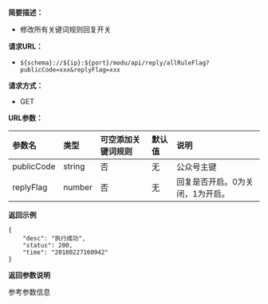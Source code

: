**简要描述：** 

- 修改所有关键词规则回复开关


**请求URL：** 
- ` ${schema}://${ip}:${port}/modu/api/reply/allRuleFlag?publicCode=xxx&replyFlag=xxx `
  
**请求方式：**
- GET 

**URL参数：** 

| 参数名 | 类型 | 可空添加关键词规则 | 默认值 | 说明 |
| :-- | :-- | :-- | :-- | :-- |
| publicCode | string | 否 | 无 | 公众号主键 |
| replyFlag | number | 否 | 无 | 回复是否开启。0为关闭，1为开启。 |

 **返回示例**

``` 
{
    "desc": "执行成功",
    "status": 200,
    "time": "20180227160942"
}
```

 **返回参数说明** 

参考参数信息






